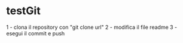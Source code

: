 # testGit
1 - clona il repository con "git clone url"
2 - modifica il file readme
3 - esegui il commit e push